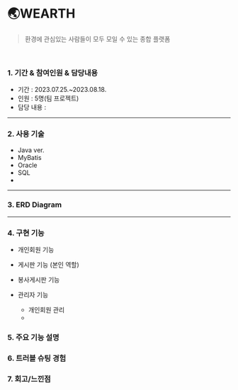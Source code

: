 # 🌏WEARTH
> 환경에 관심있는 사람들이 모두 모일 수 있는 종합 플랫폼
 
 <br>



### 1. 기간 & 참여인원 & 담당내용
- 기간 : 2023.07.25.~2023.08.18.
- 인원 : 5명(팀 프로젝트)
- 담당 내용 : 
---
### 2. 사용 기술
- Java ver.
- MyBatis
- Oracle
- SQL
- 
---
### 3. ERD Diagram
---
### 4. 구현 기능
- 개인회원 기능
- 게시판 기능 (본인 역할)
- 봉사게시판 기능

- 관리자 기능
	+ 개인회원 관리
	+ 

### 5. 주요 기능 설명
### 6. 트러블 슈팅 경험
### 7. 회고/느낀점
